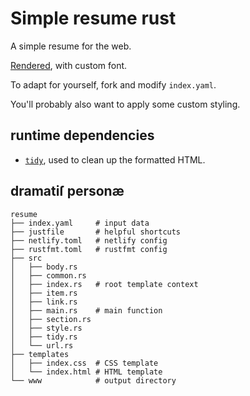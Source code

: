 # Simple resume rust

A simple resume for the web.

[Rendered](https://rodarmor.com/resume/), with custom font.

To adapt for yourself, fork and modify `index.yaml`.

You'll probably also want to apply some custom styling.

## runtime dependencies

- [`tidy`](http://www.html-tidy.org), used to clean up the formatted HTML.


## dramatiſ personæ

```
resume
├── index.yaml     # input data
├── justfile       # helpful shortcuts
├── netlify.toml   # netlify config
├── rustfmt.toml   # rustfmt config
├── src
│   ├── body.rs
│   ├── common.rs
│   ├── index.rs   # root template context
│   ├── item.rs
│   ├── link.rs
│   ├── main.rs    # main function
│   ├── section.rs
│   ├── style.rs
│   ├── tidy.rs
│   └── url.rs
├── templates
│   ├── index.css  # CSS template
│   └── index.html # HTML template
└── www            # output directory
```
